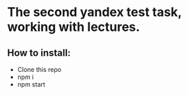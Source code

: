 # The second yandex test task, working with lectures.

## How to install:
* Clone this repo
* npm i
* npm start